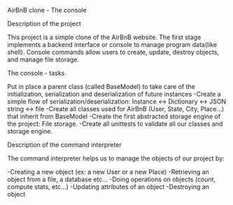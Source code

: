 AirBnB clone - The console

Description of the project

This project is a simple clone of the AirBnB website. The first stage implements a backend interface or console to manage program data(like shell). Console commands allow users to create, update, destroy objects, and manage file storage.

The console - tasks

Put in place a parent class (called BaseModel) to take care of the initialization, serialization and deserialization of future instances
-Create a simple flow of serialization/deserialization: Instance <-> Dictionary <-> JSON string <-> file
-Create all classes used for AirBnB (User, State, City, Place…) that inherit from BaseModel
-Create the first abstracted storage engine of the project: File storage.
-Create all unittests to validate all our classes and storage engine.

Description of the command interpreter

The command interpreter helps us to manage the objects of our project by:

-Creating a new object (ex: a new User or a new Place)
-Retrieving an object from a file, a database etc…
-Doing operations on objects (count, compute stats, etc…)
-Updating attributes of an object
-Destroying an object
